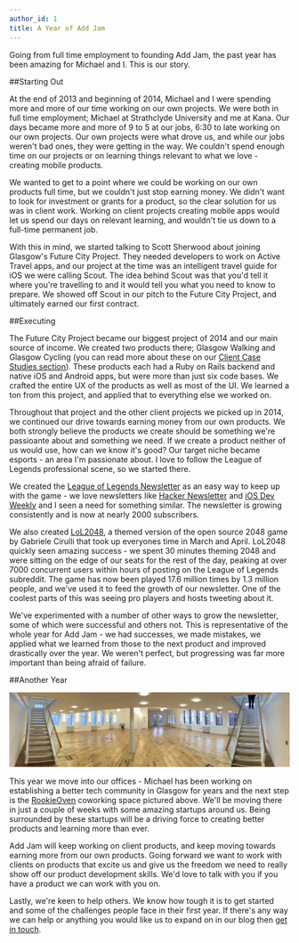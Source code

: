 ```yaml
---
author_id: 1
title: A Year of Add Jam
---
```


Going from full time employment to founding Add Jam, the past year has been amazing for Michael and I. This is our story.

##Starting Out

At the end of 2013 and beginning of 2014, Michael and I were spending more and more of our time working on our own projects. We were both in full time employment; Michael at Strathclyde University and me at Kana. Our days became more and more of 9 to 5 at our jobs, 6:30 to late working on our own projects. Our own projects were what drove us, and while our jobs weren't bad ones, they were getting in the way. We couldn't spend enough time on our projects or on learning things relevant to what we love - creating mobile products.

We wanted to get to a point where we could be working on our own products full time, but we couldn't just stop earning money. We didn't want to look for investment or grants for a product, so the clear solution for us was in client work. Working on client projects creating mobile apps would let us spend our days on relevant learning, and wouldn't tie us down to a full-time permanent job.

With this in mind, we started talking to Scott Sherwood about joining Glasgow's Future City Project. They needed developers to work on Active Travel apps, and our project at the time was an intelligent travel guide for iOS we were calling Scout. The idea behind Scout was that you'd tell it where you're travelling to and it would tell you what you need to know to prepare. We showed off Scout in our pitch to the Future City Project, and ultimately earned our first contract.

##Executing

The Future City Project became our biggest project of 2014 and our main source of income. We created two products there; Glasgow Walking and Glasgow Cycling (you can read more about these on our [Client Case Studies section](/client-case-studies/ "Add Jam Client Projects")). These products each had a Ruby on Rails backend and native iOS and Android apps, but were more than just six code bases. We crafted the entire UX of the products as well as most of the UI. We learned a ton from this project, and applied that to everything else we worked on.

Throughout that project and the other client projects we picked up in 2014, we continued our drive towards earning money from our own products. We both strongly believe the products we create should be something we're passioante about and something we need. If we create a product neither of us would use, how can we know it's good? Our target niche became esports - an area I'm passionate about. I love to follow the League of Legends professional scene, so we started there.

We created the [League of Legends Newsletter](http://lolnewsletter.com) as an easy way to keep up with the game - we love newsletters like [Hacker Newsletter](http://hackernewsletter.com/) and [iOS Dev Weekly](http://iosdevweekly.com/) and I seen a need for something similar. The newsletter is growing consistently and is now at nearly 2000 subscribers.

We also created [LoL2048](http://lol2048.com), a themed version of the open source 2048 game by Gabriele Cirulli that took up everyones time in March and April. LoL2048 quickly seen amazing success - we spent 30 minutes theming 2048 and were sitting on the edge of our seats for the rest of the day, peaking at over 7000 concurrent users within hours of posting on the League of Legends subreddit. The game has now been played 17.6 million times by 1.3 million people, and we've used it to feed the growth of our newsletter. One of the coolest parts of this was seeing pro players and hosts tweeting about it.

We've experimented with a number of other ways to grow the newsletter, some of which were successful and others not. This is representative of the whole year for Add Jam - we had successes, we made mistakes, we applied what we learned from those to the next product and improved drastically over the year. We weren't perfect, but progressing was far more important than being afraid of failure.

##Another Year

![Fairfield CoWorking space Glasgow](/images/blog/fairfield.jpg "Fairfield Blank Canvas")

This year we move into our offices - Michael has been working on establishing a better tech community in Glasgow for years and the next step is the [RookieOven](http://rookieoven.com) coworking space pictured above. We'll be moving there in just a couple of weeks with some amazing startups around us. Being surrounded by these startups will be a driving force to creating better products and learning more than ever.

Add Jam will keep working on client products, and keep moving towards earning more from our own products. Going forward we want to work with clients on products that excite us and give us the freedom we need to really show off our product development skills. We'd love to talk with you if you have a product we can work with you on.

Lastly, we're keen to help others. We know how tough it is to get started and some of the challenges people face in their first year. If there's any way we can help or anything you would like us to expand on in our blog then [get in touch](mailto:yo@addjam.com "Hire Add Jam").
